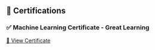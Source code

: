 
## 📜 Certifications

### ✅ Machine Learning Certificate - Great Learning

[🔗 View Certificate](https://www.mygreatlearning.com/certificate/DUIQYSHR)

